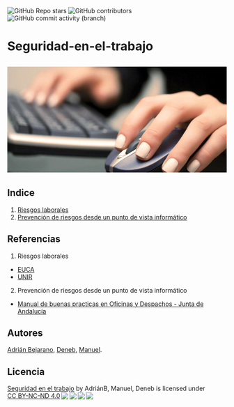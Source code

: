 ![GitHub Repo stars](https://img.shields.io/github/stars/Xicobot/seguridad-en-el-trabajo)
![GitHub contributors](https://img.shields.io/github/contributors/Xicobot/seguridad-en-el-trabajo)
![GitHub commit activity (branch)](https://img.shields.io/github/commit-activity/m/Xicobot/seguridad-en-el-trabajo)
# Seguridad-en-el-trabajo
![introduccion](/Imagenes/introduccion.jpeg)
---
## Indice
1.  [Riesgos laborales](/Documentos/rlinformatica.md)
2.  [Prevención de riesgos desde un punto de vista informático](/Documentos/prevlaborales.md)

## Referencias
1.  Riesgos laborales
  * [EUCA](https://euca.es/seguridad-trabajo/riesgos-laborales-en-sector-de-la-informatica/)
  * [UNIR](https://www.unir.net/ingenieria/revista/riesgos-laborales-informatica/)
2.  Prevención de riesgos desde un punto de vista informático
  * [Manual de buenas practicas en Oficinas y Despachos - Junta de Andalucía](https://www.talentpoolconsulting.com/wp-content/uploads/2014/06/guia_ergonomia_oficinas.pdf)
    
## Autores
[Adrián Bejarano](https://github.com/Abejalb1504), [Deneb](https://github.com/Xicobot), [Manuel](https://github.com/mmargal28).

## Licencia
<p xmlns:cc="http://creativecommons.org/ns#" xmlns:dct="http://purl.org/dc/terms/"><a property="dct:title" rel="cc:attributionURL" href="https://github.com/Abejalb1504/informatica-ambiental.git">Seguridad en el trabajo</a> by <span property="cc:attributionName">AdriánB, Manuel, Deneb</span> is licensed under <a href="http://creativecommons.org/licenses/by-nc-nd/4.0/?ref=chooser-v1" target="_blank" rel="license noopener noreferrer" style="display:inline-block;">CC BY-NC-ND 4.0<img style="height:22px!important;margin-left:3px;vertical-align:text-bottom;" src="https://mirrors.creativecommons.org/presskit/icons/cc.svg?ref=chooser-v1"><img style="height:22px!important;margin-left:3px;vertical-align:text-bottom;" src="https://mirrors.creativecommons.org/presskit/icons/by.svg?ref=chooser-v1"><img style="height:22px!important;margin-left:3px;vertical-align:text-bottom;" src="https://mirrors.creativecommons.org/presskit/icons/nc.svg?ref=chooser-v1"><img style="height:22px!important;margin-left:3px;vertical-align:text-bottom;" src="https://mirrors.creativecommons.org/presskit/icons/nd.svg?ref=chooser-v1"></a></p>
